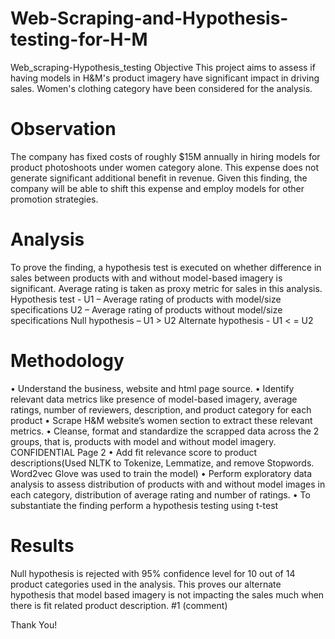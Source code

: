 # Web-Scraping-and-Hypothesis-testing-for-H-M
Web_scraping-Hypothesis_testing
Objective
This project aims to assess if having models in H&M's product imagery have significant impact in driving sales. Women's clothing category have been considered for the analysis.

# Observation
The company has fixed costs of roughly $15M annually in hiring models for product photoshoots under women category alone. This expense does not generate significant additional benefit in revenue. Given this finding, the company will be able to shift this expense and employ models for other promotion strategies.

# Analysis
To prove the finding, a hypothesis test is executed on whether difference in sales between products with and without model-based imagery is significant. Average rating is taken as proxy metric for sales in this analysis. Hypothesis test - U1 – Average rating of products with model/size specifications U2 – Average rating of products without model/size specifications Null hypothesis – U1 > U2 Alternate hypothesis - U1 < = U2

# Methodology
• Understand the business, website and html page source. • Identify relevant data metrics like presence of model-based imagery, average ratings, number of reviewers, description, and product category for each product • Scrape H&M website’s women section to extract these relevant metrics. • Cleanse, format and standardize the scrapped data across the 2 groups, that is, products with model and without model imagery. CONFIDENTIAL Page 2 • Add fit relevance score to product descriptions(Used NLTK to Tokenize, Lemmatize, and remove Stopwords. Word2vec Glove was used to train the model) • Perform exploratory data analysis to assess distribution of products with and without model images in each category, distribution of average rating and number of ratings. • To substantiate the finding perform a hypothesis testing using t-test

# Results
Null hypothesis is rejected with 95% confidence level for 10 out of 14 product categories used in the analysis. This proves our alternate hypothesis that model based imagery is not impacting the sales much when there is fit related product description. #1 (comment)

Thank You!

